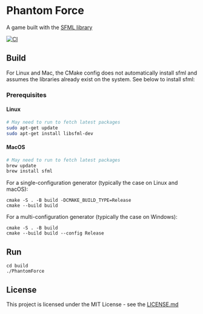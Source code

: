# Phantom Force

A game built with the [SFML library](https://www.sfml-dev.org)

[![CI](https://github.com/joshSi/PhantomForce/actions/workflows/ci.yml/badge.svg?branch=main)](https://github.com/joshSi/PhantomForce/actions/workflows/ci.yml)

## Build

For Linux and Mac, the CMake config does not automatically install sfml and assumes the libraries already exist on the system. See below to install sfml:

### Prerequisites

#### Linux

```sh
# May need to run to fetch latest packages
sudo apt-get update
sudo apt-get install libsfml-dev
```

#### MacOS
```sh
# May need to run to fetch latest packages
brew update
brew install sfml
```

For a single-configuration generator (typically the case on Linux and macOS):

```
cmake -S . -B build -DCMAKE_BUILD_TYPE=Release
cmake --build build
```

For a multi-configuration generator (typically the case on Windows):

```
cmake -S . -B build
cmake --build build --config Release
```

## Run

```
cd build
./PhantomForce
```

## License

This project is licensed under the MIT License - see the [LICENSE.md](LICENSE.md)
